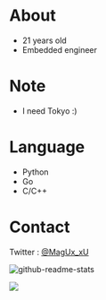 # About
- 21 years old
- Embedded engineer

# Note
- I need Tokyo :)

# Language
- Python
- Go
- C/C++

# Contact
Twitter : [@MagUx_xU](https://twitter.com/MagUx_xU)  

![github-readme-stats](https://github-readme-stats-five-silk-64.vercel.app/api/top-langs/?username=MocA-Love&theme=dark)

<a href="https://github.com/anuraghazra/github-readme-stats"><img align="left" src="https://github-readme-stats.vercel.app/api?username=MocA-Love&count_private=true&show_icons=true&theme=react" />
